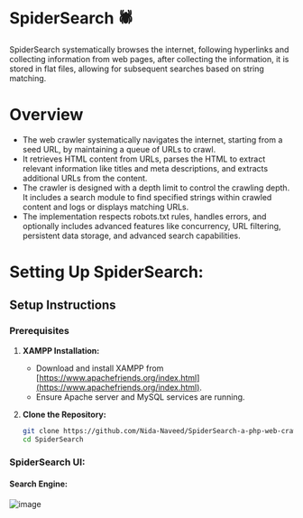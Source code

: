 # SpiderSearch :spider:
SpiderSearch systematically browses the internet, following hyperlinks and collecting information from web pages, after collecting the information, it is stored in flat files, allowing for subsequent searches based on string matching.

# Overview 
- The web crawler systematically navigates the internet, starting from a seed URL, by maintaining a queue of URLs to crawl.
- It retrieves HTML content from URLs, parses the HTML to extract relevant information like titles and meta descriptions, and extracts additional URLs from the content.
- The crawler is designed with a depth limit to control the crawling depth. It includes a search module to find specified strings within crawled content and logs or displays matching URLs.
- The implementation respects robots.txt rules, handles errors, and optionally includes advanced features like concurrency, URL filtering, persistent data storage, and advanced search capabilities.

# Setting Up SpiderSearch:
## Setup Instructions
### Prerequisites

1. **XAMPP Installation:**
   - Download and install XAMPP from [https://www.apachefriends.org/index.html](https://www.apachefriends.org/index.html).
   - Ensure Apache server and MySQL services are running.

2. **Clone the Repository:**
   ```bash
   git clone https://github.com/Nida-Naveed/SpiderSearch-a-php-web-crawler.git
   cd SpiderSearch
### SpiderSearch UI:
#### Search Engine:
![image](https://github.com/Nida-Naveed/SpiderSearch-a-php-web-crawler/assets/142655903/d9de9e05-cf19-4d9f-9bf7-90908c9c52c7)


